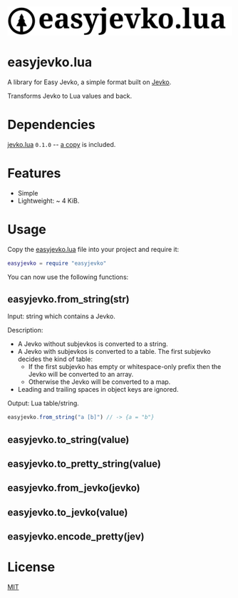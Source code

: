 ![easyjevko.lua logo](logo.svg)

# easyjevko.lua

A library for Easy Jevko, a simple format built on [Jevko](https://jevko.org). 

Transforms Jevko to Lua values and back.

# Dependencies

[jevko.lua](https://github.com/jevko/jevko.lua) `0.1.0` -- [a copy](jevko.lua?raw=1) is included.

# Features

* Simple
* Lightweight: ~ 4 KiB.

<!-- * provides error messages with line and column information. -->

# Usage

Copy the [easyjevko.lua](easyjevko.lua?raw=1) file into your project and require it:

```lua
easyjevko = require "easyjevko"
```

You can now use the following functions:

## easyjevko.from_string(str)

Input: string which contains a Jevko.

Description:

* A Jevko without subjevkos is converted to a string.
* A Jevko with subjevkos is converted to a table. The first subjevko decides the kind of table:
  * If the first subjevko has empty or whitespace-only prefix then the Jevko will be converted to an array.
  * Otherwise the Jevko will be converted to a map.
* Leading and trailing spaces in object keys are ignored.

Output: Lua table/string.

```js
easyjevko.from_string("a [b]") // -> {a = "b"}
```

## easyjevko.to_string(value)

## easyjevko.to_pretty_string(value)

## easyjevko.from_jevko(jevko)

## easyjevko.to_jevko(value)

## easyjevko.encode_pretty(jev)

<!-- Same as [`jevko.encode`](#jevkoencode_prettyjev), except adds whitespace [[todo]]. -->

# License

[MIT](LICENSE)